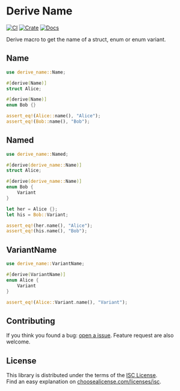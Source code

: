 # Derive Name

[![CI](https://github.com/abineo-ag/derive-name/actions/workflows/ci.yml/badge.svg)](https://github.com/abineo-ag/derive-name/actions/workflows/ci.yml)
[![Crate](https://img.shields.io/crates/v/derive-name.svg)](https://crates.io/crates/derive-name)
[![Docs](https://docs.rs/derive-name/badge.svg)](https://docs.rs/derive-name)

Derive macro to get the name of a struct, enum or enum variant.

## Name

```rust
use derive_name::Name;

#[derive(Name)]
struct Alice;

#[derive(Name)]
enum Bob {}

assert_eq!(Alice::name(), "Alice");
assert_eq!(Bob::name(), "Bob");
```

## Named

```rust
use derive_name::Named;

#[derive(derive_name::Name)]
struct Alice;

#[derive(derive_name::Name)]
enum Bob {
    Variant
}

let her = Alice {};
let his = Bob::Variant;

assert_eq!(her.name(), "Alice");
assert_eq!(his.name(), "Bob");
```

## VariantName

```rust
use derive_name::VariantName;

#[derive(VariantName)]
enum Alice {
    Variant
}

assert_eq!(Alice::Variant.name(), "Variant");
```

## Contributing

If you think you found a bug: [open a issue](https://github.com/abineo-ag/derive-name/issues).
Feature request are also welcome.

## License

This library is distributed under the terms of the [ISC License](https://github.com/abineo-ag/derive-name/blob/main/LICENSE).  
Find an easy explanation on [choosealicense.com/licenses/isc](https://choosealicense.com/licenses/isc/).
